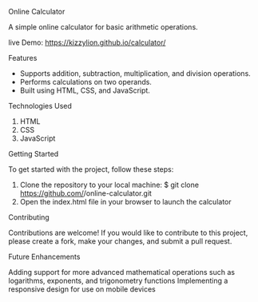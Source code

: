 Online Calculator

A simple online calculator for basic arithmetic operations.

live Demo: https://kizzylion.github.io/calculator/

Features

- Supports addition, subtraction, multiplication, and division operations.
- Performs calculations on two operands.
- Built using HTML, CSS, and JavaScript.

Technologies Used

1. HTML
2. CSS
3. JavaScript

Getting Started

To get started with the project, follow these steps:
1. Clone the repository to your local machine: $ git clone https://github.com/<your-username>/online-calculator.git
2. Open the index.html file in your browser to launch the calculator

Contributing

Contributions are welcome! If you would like to contribute to this project, please create a fork, make your changes, and submit a pull request.

Future Enhancements

Adding support for more advanced mathematical operations such as logarithms, exponents, and trigonometry functions
Implementing a responsive design for use on mobile devices
